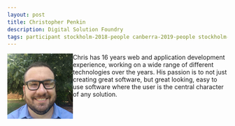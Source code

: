 ```yaml
---
layout: post
title: Christopher Penkin
description: Digital Solution Foundry
tags: participant stockholm-2018-people canberra-2019-people stockholm-2018-participant canberra-2019-participant
---
```

<img align="left" width="150" height="150" src="/assets/people/penkin_christopher.jpg" alt="Christopher Penkin"/>Chris has 16 years web and application development experience, working on a wide range of different technologies over the years. His passion is to not just creating great software, but great looking, easy to use software where the user is the central character of any solution.  

<a href="https://twitter.com/penkin" title="Twitter" target="_blank"
rel="noopener">
  <i class="fa fa-twitter fa-2x" style="color:#4FB3A9"></i>
</a>&nbsp;
<a href="https://github.com/penkin" title="GitHub" target="_blank" rel="noopener">
  <i class="fa fa-github fa-2x" style="color:#4FB3A9"></i>
</a>